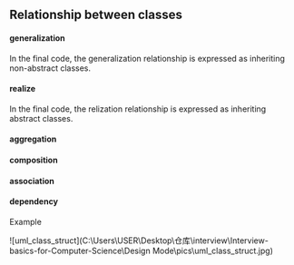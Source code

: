 ## Relationship between classes

#### generalization

In the final code, the generalization relationship is expressed as inheriting non-abstract classes.

#### realize

In the final code, the relization relationship is expressed as inheriting abstract classes.

#### aggregation

#### composition

#### association

#### dependency

Example

![uml_class_struct](C:\Users\USER\Desktop\仓库\interview\Interview-basics-for-Computer-Science\Design Mode\pics\uml_class_struct.jpg)